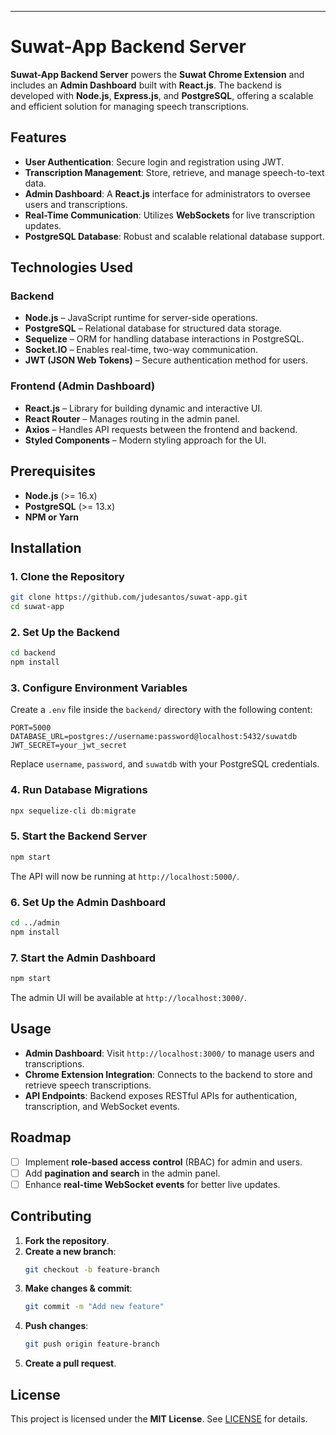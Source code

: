 ---

# Suwat-App Backend Server

**Suwat-App Backend Server** powers the **Suwat Chrome Extension** and includes an **Admin Dashboard** built with **React.js**. The backend is developed with **Node.js**, **Express.js**, and **PostgreSQL**, offering a scalable and efficient solution for managing speech transcriptions.

## Features

- **User Authentication**: Secure login and registration using JWT.
- **Transcription Management**: Store, retrieve, and manage speech-to-text data.
- **Admin Dashboard**: A **React.js** interface for administrators to oversee users and transcriptions.
- **Real-Time Communication**: Utilizes **WebSockets** for live transcription updates.
- **PostgreSQL Database**: Robust and scalable relational database support.

## Technologies Used

### Backend
- **Node.js** – JavaScript runtime for server-side operations.
- **PostgreSQL** – Relational database for structured data storage.
- **Sequelize** – ORM for handling database interactions in PostgreSQL.
- **Socket.IO** – Enables real-time, two-way communication.
- **JWT (JSON Web Tokens)** – Secure authentication method for users.

### Frontend (Admin Dashboard)
- **React.js** – Library for building dynamic and interactive UI.
- **React Router** – Manages routing in the admin panel.
- **Axios** – Handles API requests between the frontend and backend.
- **Styled Components** – Modern styling approach for the UI.

## Prerequisites

- **Node.js** (>= 16.x)
- **PostgreSQL** (>= 13.x)
- **NPM or Yarn**

## Installation

### **1. Clone the Repository**
```sh
git clone https://github.com/judesantos/suwat-app.git
cd suwat-app
```

### **2. Set Up the Backend**
```sh
cd backend
npm install
```

### **3. Configure Environment Variables**
Create a `.env` file inside the `backend/` directory with the following content:

```
PORT=5000
DATABASE_URL=postgres://username:password@localhost:5432/suwatdb
JWT_SECRET=your_jwt_secret
```

Replace `username`, `password`, and `suwatdb` with your PostgreSQL credentials.

### **4. Run Database Migrations**
```sh
npx sequelize-cli db:migrate
```

### **5. Start the Backend Server**
```sh
npm start
```
The API will now be running at `http://localhost:5000/`.

### **6. Set Up the Admin Dashboard**
```sh
cd ../admin
npm install
```

### **7. Start the Admin Dashboard**
```sh
npm start
```
The admin UI will be available at `http://localhost:3000/`.

## Usage

- **Admin Dashboard**: Visit `http://localhost:3000/` to manage users and transcriptions.
- **Chrome Extension Integration**: Connects to the backend to store and retrieve speech transcriptions.
- **API Endpoints**: Backend exposes RESTful APIs for authentication, transcription, and WebSocket events.

## Roadmap

- [ ] Implement **role-based access control** (RBAC) for admin and users.
- [ ] Add **pagination and search** in the admin panel.
- [ ] Enhance **real-time WebSocket events** for better live updates.

## Contributing

1. **Fork the repository**.
2. **Create a new branch**:
   ```sh
   git checkout -b feature-branch
   ```
3. **Make changes & commit**:
   ```sh
   git commit -m "Add new feature"
   ```
4. **Push changes**:
   ```sh
   git push origin feature-branch
   ```
5. **Create a pull request**.

## License

This project is licensed under the **MIT License**. See [LICENSE](LICENSE) for details.

